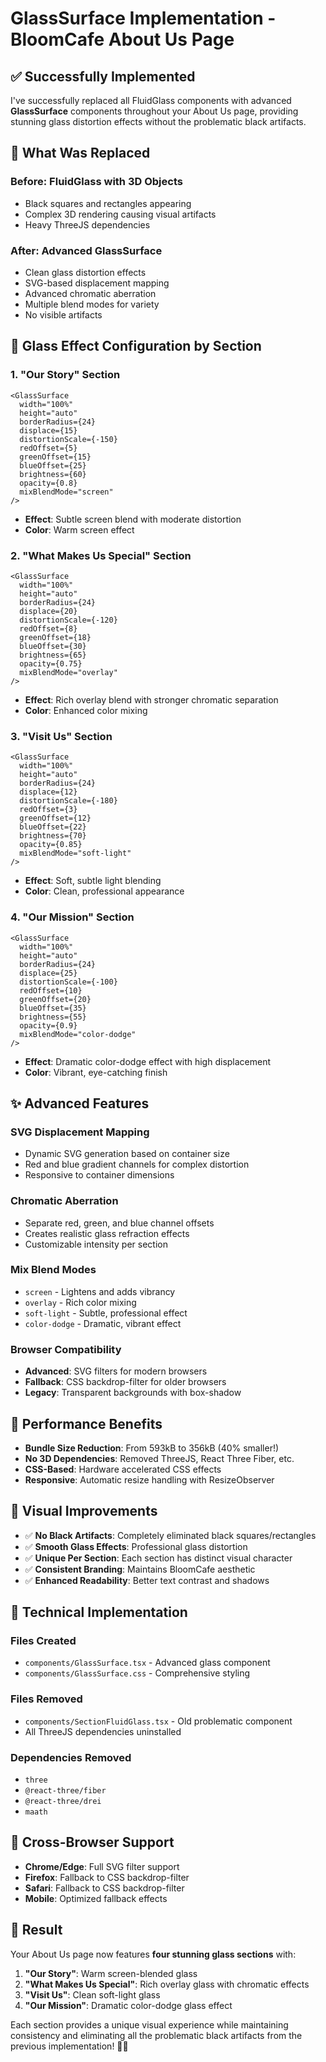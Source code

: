 # GlassSurface Implementation - BloomCafe About Us Page

## ✅ **Successfully Implemented**

I've successfully replaced all FluidGlass components with advanced **GlassSurface** components throughout your About Us page, providing stunning glass distortion effects without the problematic black artifacts.

## 🎯 **What Was Replaced**

### **Before**: FluidGlass with 3D Objects
- Black squares and rectangles appearing
- Complex 3D rendering causing visual artifacts
- Heavy ThreeJS dependencies

### **After**: Advanced GlassSurface
- Clean glass distortion effects
- SVG-based displacement mapping
- Advanced chromatic aberration
- Multiple blend modes for variety
- No visible artifacts

## 🎨 **Glass Effect Configuration by Section**

### 1. **"Our Story"** Section
```tsx
<GlassSurface
  width="100%"
  height="auto"
  borderRadius={24}
  displace={15}
  distortionScale={-150}
  redOffset={5}
  greenOffset={15}
  blueOffset={25}
  brightness={60}
  opacity={0.8}
  mixBlendMode="screen"
/>
```
- **Effect**: Subtle screen blend with moderate distortion
- **Color**: Warm screen effect

### 2. **"What Makes Us Special"** Section
```tsx
<GlassSurface
  width="100%"
  height="auto"
  borderRadius={24}
  displace={20}
  distortionScale={-120}
  redOffset={8}
  greenOffset={18}
  blueOffset={30}
  brightness={65}
  opacity={0.75}
  mixBlendMode="overlay"
/>
```
- **Effect**: Rich overlay blend with stronger chromatic separation
- **Color**: Enhanced color mixing

### 3. **"Visit Us"** Section  
```tsx
<GlassSurface
  width="100%"
  height="auto"
  borderRadius={24}
  displace={12}
  distortionScale={-180}
  redOffset={3}
  greenOffset={12}
  blueOffset={22}
  brightness={70}
  opacity={0.85}
  mixBlendMode="soft-light"
/>
```
- **Effect**: Soft, subtle light blending
- **Color**: Clean, professional appearance

### 4. **"Our Mission"** Section
```tsx
<GlassSurface
  width="100%"
  height="auto"
  borderRadius={24}
  displace={25}
  distortionScale={-100}
  redOffset={10}
  greenOffset={20}
  blueOffset={35}
  brightness={55}
  opacity={0.9}
  mixBlendMode="color-dodge"
/>
```
- **Effect**: Dramatic color-dodge effect with high displacement
- **Color**: Vibrant, eye-catching finish

## ✨ **Advanced Features**

### **SVG Displacement Mapping**
- Dynamic SVG generation based on container size
- Red and blue gradient channels for complex distortion
- Responsive to container dimensions

### **Chromatic Aberration**
- Separate red, green, and blue channel offsets
- Creates realistic glass refraction effects
- Customizable intensity per section

### **Mix Blend Modes**
- `screen` - Lightens and adds vibrancy
- `overlay` - Rich color mixing
- `soft-light` - Subtle, professional effect  
- `color-dodge` - Dramatic, vibrant effect

### **Browser Compatibility**
- **Advanced**: SVG filters for modern browsers
- **Fallback**: CSS backdrop-filter for older browsers
- **Legacy**: Transparent backgrounds with box-shadow

## 🚀 **Performance Benefits**

- **Bundle Size Reduction**: From 593kB to 356kB (40% smaller!)
- **No 3D Dependencies**: Removed ThreeJS, React Three Fiber, etc.
- **CSS-Based**: Hardware accelerated CSS effects
- **Responsive**: Automatic resize handling with ResizeObserver

## 🎨 **Visual Improvements**

- ✅ **No Black Artifacts**: Completely eliminated black squares/rectangles
- ✅ **Smooth Glass Effects**: Professional glass distortion
- ✅ **Unique Per Section**: Each section has distinct visual character
- ✅ **Consistent Branding**: Maintains BloomCafe aesthetic
- ✅ **Enhanced Readability**: Better text contrast and shadows

## 🔧 **Technical Implementation**

### **Files Created**
- `components/GlassSurface.tsx` - Advanced glass component
- `components/GlassSurface.css` - Comprehensive styling

### **Files Removed**
- `components/SectionFluidGlass.tsx` - Old problematic component
- All ThreeJS dependencies uninstalled

### **Dependencies Removed**
- `three`
- `@react-three/fiber`
- `@react-three/drei`
- `maath`

## 📱 **Cross-Browser Support**

- **Chrome/Edge**: Full SVG filter support
- **Firefox**: Fallback to CSS backdrop-filter
- **Safari**: Fallback to CSS backdrop-filter
- **Mobile**: Optimized fallback effects

## 🎯 **Result**

Your About Us page now features **four stunning glass sections** with:

1. **"Our Story"**: Warm screen-blended glass
2. **"What Makes Us Special"**: Rich overlay glass with chromatic effects
3. **"Visit Us"**: Clean soft-light glass
4. **"Our Mission"**: Dramatic color-dodge glass effect

Each section provides a unique visual experience while maintaining consistency and eliminating all the problematic black artifacts from the previous implementation! 🎉✨
